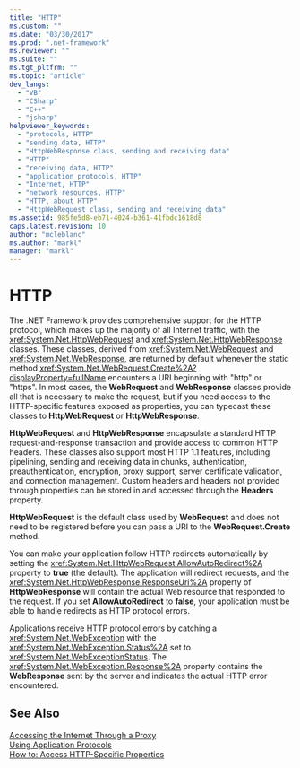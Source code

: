 ```yaml
---
title: "HTTP"
ms.custom: ""
ms.date: "03/30/2017"
ms.prod: ".net-framework"
ms.reviewer: ""
ms.suite: ""
ms.tgt_pltfrm: ""
ms.topic: "article"
dev_langs: 
  - "VB"
  - "CSharp"
  - "C++"
  - "jsharp"
helpviewer_keywords: 
  - "protocols, HTTP"
  - "sending data, HTTP"
  - "HttpWebResponse class, sending and receiving data"
  - "HTTP"
  - "receiving data, HTTP"
  - "application protocols, HTTP"
  - "Internet, HTTP"
  - "network resources, HTTP"
  - "HTTP, about HTTP"
  - "HttpWebRequest class, sending and receiving data"
ms.assetid: 985fe5d8-eb71-4024-b361-41fbdc1618d8
caps.latest.revision: 10
author: "mcleblanc"
ms.author: "markl"
manager: "markl"
---
```

# HTTP
The .NET Framework provides comprehensive support for the HTTP protocol, which makes up the majority of all Internet traffic, with the <xref:System.Net.HttpWebRequest> and <xref:System.Net.HttpWebResponse> classes. These classes, derived from <xref:System.Net.WebRequest> and <xref:System.Net.WebResponse>, are returned by default whenever the static method <xref:System.Net.WebRequest.Create%2A?displayProperty=fullName> encounters a URI beginning with "http" or "https". In most cases, the **WebRequest** and **WebResponse** classes provide all that is necessary to make the request, but if you need access to the HTTP-specific features exposed as properties, you can typecast these classes to **HttpWebRequest** or **HttpWebResponse**.  
  
 **HttpWebRequest** and **HttpWebResponse** encapsulate a standard HTTP request-and-response transaction and provide access to common HTTP headers. These classes also support most HTTP 1.1 features, including pipelining, sending and receiving data in chunks, authentication, preauthentication, encryption, proxy support, server certificate validation, and connection management. Custom headers and headers not provided through properties can be stored in and accessed through the **Headers** property.  
  
 **HttpWebRequest** is the default class used by **WebRequest** and does not need to be registered before you can pass a URI to the **WebRequest.Create** method.  
  
 You can make your application follow HTTP redirects automatically by setting the <xref:System.Net.HttpWebRequest.AllowAutoRedirect%2A> property to **true** (the default). The application will redirect requests, and the <xref:System.Net.HttpWebResponse.ResponseUri%2A> property of **HttpWebResponse** will contain the actual Web resource that responded to the request. If you set **AllowAutoRedirect** to **false**, your application must be able to handle redirects as HTTP protocol errors.  
  
 Applications receive HTTP protocol errors by catching a <xref:System.Net.WebException> with the <xref:System.Net.WebException.Status%2A> set to <xref:System.Net.WebExceptionStatus>. The <xref:System.Net.WebException.Response%2A> property contains the **WebResponse** sent by the server and indicates the actual HTTP error encountered.  
  
## See Also  
 [Accessing the Internet Through a Proxy](../../../docs/framework/network-programming/accessing-the-internet-through-a-proxy.md)   
 [Using Application Protocols](../../../docs/framework/network-programming/using-application-protocols.md)   
 [How to: Access HTTP-Specific Properties](../../../docs/framework/network-programming/how-to-access-http-specific-properties.md)
